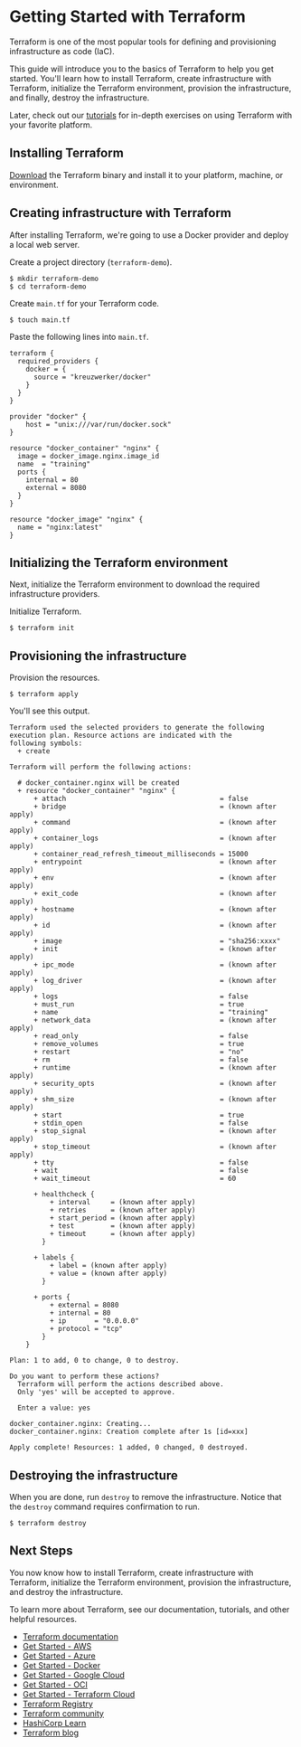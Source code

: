 # Getting Started with Terraform

Terraform is one of the most popular tools for defining and provisioning infrastructure as code (IaC). 

This guide will introduce you to the basics of Terraform to help you get started. You'll learn how to install Terraform, create infrastructure with Terraform, initialize the Terraform environment, provision the infrastructure, and finally, destroy the infrastructure.

Later, check out our [tutorials](https://developer.hashicorp.com/terraform/tutorials) for in-depth exercises on using Terraform with your favorite platform.

## Installing Terraform

[Download](https://developer.hashicorp.com/terraform/downloads) the Terraform binary and install it to your platform, machine, or environment. 



## Creating infrastructure with Terraform

After installing Terraform, we're going to use a Docker provider and deploy a local web server.

Create a project directory (`terraform-demo`).

```shell
$ mkdir terraform-demo
$ cd terraform-demo
```

Create `main.tf` for your Terraform code.

```shell
$ touch main.tf
```

Paste the following lines into `main.tf`.

```hcl
terraform {
  required_providers {
    docker = {
      source = "kreuzwerker/docker"
    }
  }
}

provider "docker" {
    host = "unix:///var/run/docker.sock"
}

resource "docker_container" "nginx" {
  image = docker_image.nginx.image_id
  name  = "training"
  ports {
    internal = 80
    external = 8080
  }
}

resource "docker_image" "nginx" {
  name = "nginx:latest"
}
```


## Initializing the Terraform environment

Next, initialize the Terraform environment to download the required infrastructure providers.

Initialize Terraform.

```shell
$ terraform init
```




## Provisioning the infrastructure

Provision the resources.

```shell
$ terraform apply
```

You'll see this output.

```shell
Terraform used the selected providers to generate the following execution plan. Resource actions are indicated with the
following symbols:
  + create

Terraform will perform the following actions:

  # docker_container.nginx will be created
  + resource "docker_container" "nginx" {
      + attach                                      = false
      + bridge                                      = (known after apply)
      + command                                     = (known after apply)
      + container_logs                              = (known after apply)
      + container_read_refresh_timeout_milliseconds = 15000
      + entrypoint                                  = (known after apply)
      + env                                         = (known after apply)
      + exit_code                                   = (known after apply)
      + hostname                                    = (known after apply)
      + id                                          = (known after apply)
      + image                                       = "sha256:xxxx"
      + init                                        = (known after apply)
      + ipc_mode                                    = (known after apply)
      + log_driver                                  = (known after apply)
      + logs                                        = false
      + must_run                                    = true
      + name                                        = "training"
      + network_data                                = (known after apply)
      + read_only                                   = false
      + remove_volumes                              = true
      + restart                                     = "no"
      + rm                                          = false
      + runtime                                     = (known after apply)
      + security_opts                               = (known after apply)
      + shm_size                                    = (known after apply)
      + start                                       = true
      + stdin_open                                  = false
      + stop_signal                                 = (known after apply)
      + stop_timeout                                = (known after apply)
      + tty                                         = false
      + wait                                        = false
      + wait_timeout                                = 60

      + healthcheck {
          + interval     = (known after apply)
          + retries      = (known after apply)
          + start_period = (known after apply)
          + test         = (known after apply)
          + timeout      = (known after apply)
        }

      + labels {
          + label = (known after apply)
          + value = (known after apply)
        }

      + ports {
          + external = 8080
          + internal = 80
          + ip       = "0.0.0.0"
          + protocol = "tcp"
        }
    }

Plan: 1 to add, 0 to change, 0 to destroy.

Do you want to perform these actions?
  Terraform will perform the actions described above.
  Only 'yes' will be accepted to approve.

  Enter a value: yes

docker_container.nginx: Creating...
docker_container.nginx: Creation complete after 1s [id=xxx]

Apply complete! Resources: 1 added, 0 changed, 0 destroyed.
```



## Destroying the infrastructure

When you are done, run `destroy` to remove the infrastructure. Notice that the `destroy` command requires confirmation to run.

```shell
$ terraform destroy
```



## Next Steps

You now know how to install Terraform, create infrastructure with Terraform, initialize the Terraform environment, provision the infrastructure, and destroy the infrastructure.

To learn more about Terraform, see our documentation, tutorials, and other helpful resources.

* [Terraform documentation](https://www.terraform.io/docs/index.html)
* [Get Started - AWS](https://developer.hashicorp.com/terraform/tutorials/aws-get-started)
* [Get Started - Azure](https://developer.hashicorp.com/terraform/tutorials/azure-get-started)
* [Get Started - Docker](https://developer.hashicorp.com/terraform/tutorials/docker-get-started)
* [Get Started - Google Cloud](https://developer.hashicorp.com/terraform/tutorials/gcp-get-started)
* [Get Started - OCI](https://developer.hashicorp.com/terraform/tutorials/oci-get-started)
* [Get Started - Terraform Cloud](https://developer.hashicorp.com/terraform/tutorials/cloud-get-started)
* [Terraform Registry](https://registry.terraform.io/)
* [Terraform community](https://www.terraform.io/community/index.html) 
* [HashiCorp Learn](https://learn.hashicorp.com/terraform)
* [Terraform blog](https://www.hashicorp.com/blog/products/terraform)
